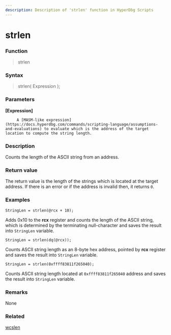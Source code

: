 ```yaml
---
description: Description of 'strlen' function in HyperDbg Scripts
---
```


# strlen

### Function

> strlen

### Syntax

> strlen\( Expression \);

### Parameters

**\[Expression\]**

         A [MASM-like expression](https://docs.hyperdbg.com/commands/scripting-language/assumptions-and-evaluations) to evaluate which is the address of the target location to compute the string length.

### Description

Counts the length of the ASCII string from an address.

### Return value

The return value is the length of the strings which is located at the target address. If there is an error or if the address is invalid then, it returns `0`.

### Examples

`StringLen = strlen(@rcx + 10);`

Adds 0x10 to the **rcx** register and counts the length of the ASCII string, which is determined by the terminating null-character and saves the result into `StringLen` variable.

`StringLen = strlen(dq(@rcx));`

Counts ASCII string length as an 8-byte hex address, pointed by **rcx** register and saves the result into `StringLen` variable.

`StringLen = strlen(0xffff83811f265040);`

Counts ASCII string length located at `0xffff83811f265040` address and saves the result into `StringLen` variable.

### **Remarks**

None

### Related

[wcslen](https://docs.hyperdbg.com/commands/scripting-language/functions/strings/wcslen)

